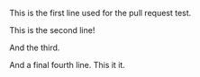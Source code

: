 This is the first line used for the pull request test.

This is the second line!

And the third.

And a final fourth line. This it it.
